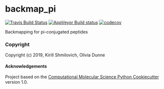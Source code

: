 backmap_pi
==============================
[//]: # (Badges)
[![Travis Build Status](https://travis-ci.org/REPLACE_WITH_OWNER_ACCOUNT/backmap_pi.png)](https://travis-ci.org/REPLACE_WITH_OWNER_ACCOUNT/backmap_pi)
[![AppVeyor Build status](https://ci.appveyor.com/api/projects/status/REPLACE_WITH_APPVEYOR_LINK/branch/master?svg=true)](https://ci.appveyor.com/project/REPLACE_WITH_OWNER_ACCOUNT/backmap_pi/branch/master)
[![codecov](https://codecov.io/gh/REPLACE_WITH_OWNER_ACCOUNT/backmap_pi/branch/master/graph/badge.svg)](https://codecov.io/gh/REPLACE_WITH_OWNER_ACCOUNT/backmap_pi/branch/master)

Backmapping for pi-conjugated peptides

### Copyright

Copyright (c) 2019, Kirill Shmilovich, Olivia Dunne


#### Acknowledgements
 
Project based on the 
[Computational Molecular Science Python Cookiecutter](https://github.com/molssi/cookiecutter-cms) version 1.0.
